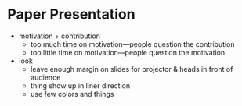 # Paper Presentation

- motivation + contribution
    - too much time on motivation—people question the contribution
    - too little time on motivation—people question the motivation
- look
    - leave enough margin on slides for projector & heads in front of audience
    - thing show up in liner direction
    - use few colors and things
